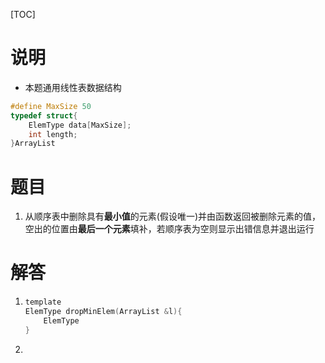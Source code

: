 [TOC]

# 说明

* 本题通用线性表数据结构

```c
#define MaxSize 50
typedef struct{
    ElemType data[MaxSize];
    int length;
}ArrayList
```



# 题目

1. 从顺序表中删除具有**最小值**的元素(假设唯一)并由函数返回被删除元素的值，空出的位置由**最后一个元素**填补，若顺序表为空则显示出错信息并退出运行

# 解答

1. ```c
   template
   ElemType dropMinElem(ArrayList &l){
       ElemType
   }
   ```

2. 
